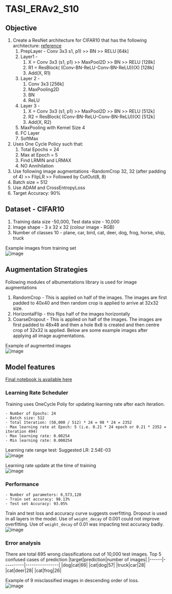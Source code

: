 # TASI_ERAv2_S10

## Objective

1. Create a ResNet architecture for CIFAR10 that has the following architecture: [reference](https://myrtle.ai/learn/how-to-train-your-resnet-8-bag-of-tricks/)
    1. PrepLayer - Conv 3x3 s1, p1) >> BN >> RELU [64k]
    2. Layer1 -
       1. X = Conv 3x3 (s1, p1) >> MaxPool2D >> BN >> RELU [128k]
       2. R1 = ResBlock( (Conv-BN-ReLU-Conv-BN-ReLU))(X) [128k]
       3. Add(X, R1)
    3. Layer 2 -
        1. Conv 3x3 [256k]
        2. MaxPooling2D
        3. BN
        4. ReLU
    4. Layer 3 -
        1. X = Conv 3x3 (s1, p1) >> MaxPool2D >> BN >> RELU [512k]
        2. R2 = ResBlock( (Conv-BN-ReLU-Conv-BN-ReLU))(X) [512k]
        3. Add(X, R2)
    5. MaxPooling with Kernel Size 4
    6. FC Layer 
    7. SoftMax
2. Uses One Cycle Policy such that:
    1. Total Epochs = 24
    2. Max at Epoch = 5
    3. Find LRMIN and LRMAX
    4. NO Annihilation
3. Use following image augmentations -RandomCrop 32, 32 (after padding of 4) >> FlipLR >> Followed by CutOut(8, 8)
4. Batch size = 512
5. Use ADAM and CrossEntropyLoss
6. Target Accuracy: 90%

## Dataset - CIFAR10

1. Training data size -50,000, Test data size - 10,000
2. Image shape - 3 x 32 x 32 (colour image - RGB)
3. Number of classes 10 - plane, car, bird, cat, deer, dog, frog, horse, ship, truck

Example images from training set  
![image](https://github.com/sayanbanerjee32/TSAI_ERAv2_S8/assets/11560595/711aed42-d235-45f3-b7e1-729fbb8a01fe)

## Augmentation Strategies
Following modules of albumentations library is used for image augmentations
1. RandomCrop - This is applied on half of the images. The images are first padded to 40x40 and then random crop is applied to arrive at 32x32 size.
2. HorizontalFlip - this flips half of the images horizontally
3. CoarseDropout - This is applied on half of the images. The images are first padded to 48x48 and then a hole 8x8 is created and then centre crop of 32x32 is applied. Below are some example images after applying all image augmentations.

Example of augmented images  
![image](https://github.com/sayanbanerjee32/TASI_ERAv2_S10/assets/11560595/c43ee567-3639-4f06-9ef3-3de0fc575f26)


## Model features
[Final notebook is available here]() 

### Learning Rate Scheduler
Training uses OneCycle Poliy for updating learning rate after each iteration.  

    - Number of Epochs: 24  
    - Batch size: 512  
    - Total Iteration: (50,000 / 512) * 24 = 98 * 24 = 2352  
    - Max learning rate at Epoch: 5 (i.e. 0.21 * 24 epoch or 0.21 * 2352 =  iteration 494)  
    - Max learning rate: 0.00254  
    - Min learning rate: 0.000254  

Learning rate range test: Suggested LR: 2.54E-03  
![image](https://github.com/sayanbanerjee32/TASI_ERAv2_S10/assets/11560595/3a5b805c-3482-4d15-a3a3-1e58b92062ca)

Learning rate update at the time of training  
![image](https://github.com/sayanbanerjee32/TASI_ERAv2_S10/assets/11560595/86f287c4-5782-40d8-8d41-194e9dcef5bb)

### Performance
    - Number of parameters: 6,573,120
    - Train set accuracy: 98.13%
    - Test set Accuracy: 93.05%

Train and test loss and accuracy curve suggests overfitting.  Dropout is used in all layers in the model. Use of `weight_decay` of 0.001 could not improve overfitting. Use of `weight_decay` of 0.01 was impacting test accuracy badly.  
![image](https://github.com/sayanbanerjee32/TASI_ERAv2_S10/assets/11560595/75184809-a166-4116-97fd-571d5b0fb226)


### Error analysis

There are total 695 wrong classifications out of 10,000 test images. Top 5 confused cases of prediction
|target|prediction|number of images|
|------|----------|----------------|
|dog|cat|66|
|cat|dog|57|
|truck|car|28|
|cat|deer|28|
|cat|frog|26|  
  
Example of 9 misclassified images in descending order of loss.  
![image](https://github.com/sayanbanerjee32/TASI_ERAv2_S10/assets/11560595/a0ee0cc2-b071-46b2-a944-e928cb78cb5f)



